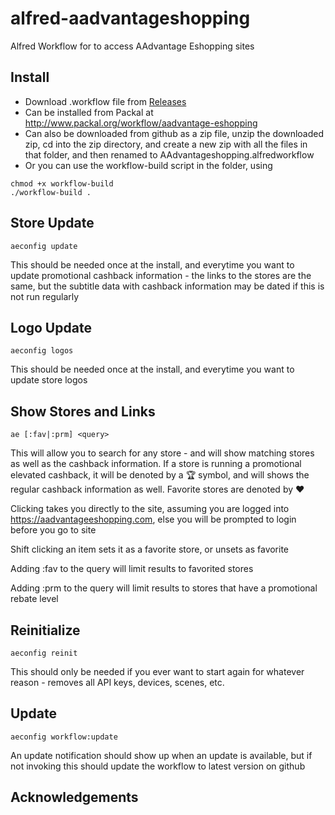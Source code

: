 # alfred-aadvantageshopping
Alfred  Workflow for to access AAdvantage Eshopping sites 
## Install

* Download .workflow file from [Releases](https://github.com/schwark/alfred-aadvantageshopping/releases)
* Can be installed from Packal at http://www.packal.org/workflow/aadvantage-eshopping
* Can also be downloaded from github as a zip file, unzip the downloaded zip, cd into the zip directory, and create a new zip with all the files in that folder, and then renamed to AAdvantageshopping.alfredworkflow
* Or you can use the workflow-build script in the folder, using
```
chmod +x workflow-build
./workflow-build . 
```

## Store Update

```
aeconfig update
```
This should be needed once at the install, and everytime you want to update promotional cashback information - the links to the stores are the same, but the subtitle data with cashback information may be dated if this is not run regularly

## Logo Update

```
aeconfig logos
```
This should be needed once at the install, and everytime you want to update store logos

## Show Stores and Links

```
ae [:fav|:prm] <query>
```
This will allow you to search for any store - and will show matching stores as well as the cashback information. If a store is running a promotional elevated cashback, it will be denoted by a 🏆 symbol, and will shows the regular cashback information as well. Favorite stores are denoted by ❤️

Clicking takes you directly to the site, assuming you are logged into https://aadvantageeshopping.com, else you will be prompted to login before you go to site

Shift clicking an item sets it as a favorite store, or unsets as favorite

Adding :fav to the query will limit results to favorited stores

Adding :prm to the query will limit results to stores that have a promotional rebate level


## Reinitialize

```
aeconfig reinit
```
This should only be needed if you ever want to start again for whatever reason - removes all API keys, devices, scenes, etc.

## Update

```
aeconfig workflow:update
```
An update notification should show up when an update is available, but if not invoking this should update the workflow to latest version on github

## Acknowledgements
